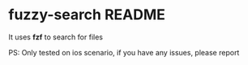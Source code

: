 # fuzzy-search README

It uses **fzf** to search for files

PS: Only tested on ios scenario, if you have any issues, please report
